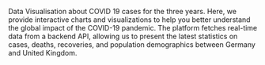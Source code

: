  Data Visualisation about COVID 19 cases for the three years. 
 Here, we provide interactive charts and visualizations to help you better understand the global impact of the COVID-19 pandemic. 
 The platform fetches real-time data from a backend API, allowing us to present the latest 
 statistics on cases, deaths, recoveries, and population demographics between Germany and United Kingdom.
 
